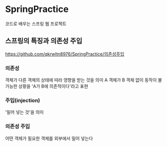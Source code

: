# SpringPractice
코드로 배우는 스프링 웹 프로젝트

## 스프링의 특징과 의존성 주입
https://github.com/qkrwltn8976/SpringPractice/의존성주입
### 의존성
객체가 다른 객체의 상태에 따라 영향을 받는 것을 의미
A 객체가 B 객체 없이 동작이 불가능한 상황을 'A가 B에 의존적이다'라고 표현
### 주입(injection)
'밀어 넣는 것'을 의미
### 의존성 주입
어떤 객체가 필요한 객체를 외부에서 밀어 넣는다
